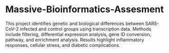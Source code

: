 # Massive-Bioinformatics-Assesment
This project identifies genetic and biological differences between SARS-CoV-2 infected and control groups using transcription data. Methods include filtering, differential expression analysis, gene ID conversion, pathway, and enrichment analysis. Results highlight inflammatory responses, cellular stress, and diabetic complications.
